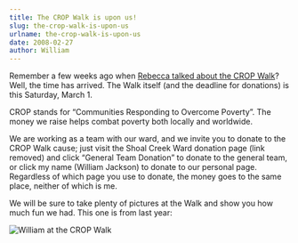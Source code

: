 ```yaml
---
title: The CROP Walk is upon us!
slug: the-crop-walk-is-upon-us
urlname: the-crop-walk-is-upon-us
date: 2008-02-27
author: William
---
```

Remember a few weeks ago when [Rebecca talked about the CROP Walk][a]? Well, the
time has arrived. The Walk itself (and the deadline for donations) is this
Saturday, March 1.

[a]: {filename}/2008/01/2008-01-15-crop-walk.md

CROP stands for &ldquo;Communities Responding to Overcome Poverty&rdquo;. The
money we raise helps combat poverty both locally and worldwide.

We are working as a team with our ward, and we invite you to donate to the CROP
Walk cause; just visit the Shoal Creek Ward donation page (link removed) and
click &ldquo;General Team Donation&rdquo; to donate to the general team, or
click my name (William Jackson) to donate to our personal page. Regardless of
which page you use to donate, the money goes to the same place, neither of which
is me.

We will be sure to take plenty of pictures at the Walk and show you how much fun
we had. This one is from last year:

![William at the CROP Walk][b]

[b]: {static}/images/2007-03-03-crop-walk.jpg
